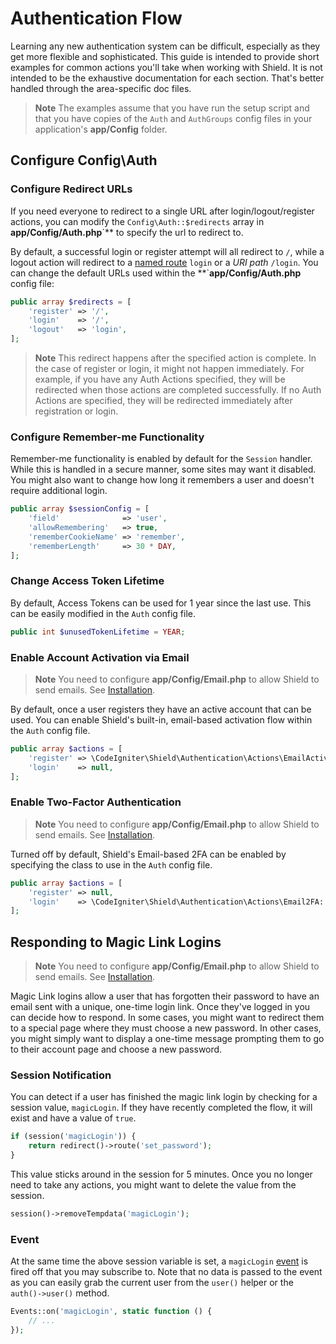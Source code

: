 # Authentication Flow

Learning any new authentication system can be difficult, especially as they get more flexible and sophisticated. This guide is intended to provide short examples for common actions you'll take when working with Shield. It is not intended to be the exhaustive documentation for each section. That's better handled through the area-specific doc files.

> **Note**
> The examples assume that you have run the setup script and that you have copies of the `Auth` and `AuthGroups` config files in your application's **app/Config** folder.

## Configure Config\Auth

### Configure Redirect URLs

If you need everyone to redirect to a single URL after login/logout/register actions, you can modify the `Config\Auth::$redirects` array in **app/Config/Auth.php**`** to specify the url to redirect to.

By default, a successful login or register attempt will all redirect to `/`, while a logout action
will redirect to a [named route](https://codeigniter.com/user_guide/incoming/routing.html#using-named-routes "See routing docs") `login` or a *URI path* `/login`. You can change the default URLs used within the **`**app/Config/Auth.php** config file:

```php
public array $redirects = [
    'register' => '/',
    'login'    => '/',
    'logout'   => 'login',
];
```

> **Note**
> This redirect happens after the specified action is complete. In the case of register or login, it might not happen immediately. For example, if you have any Auth Actions specified, they will be redirected when those actions are completed successfully. If no Auth Actions are specified, they will be redirected immediately after registration or login.

### Configure Remember-me Functionality

Remember-me functionality is enabled by default for the `Session` handler. While this is handled in a secure manner, some sites may want it disabled. You might also want to change how long it remembers a user and doesn't require additional login.

```php
public array $sessionConfig = [
    'field'              => 'user',
    'allowRemembering'   => true,
    'rememberCookieName' => 'remember',
    'rememberLength'     => 30 * DAY,
];
```

### Change Access Token Lifetime

By default, Access Tokens can be used for 1 year since the last use. This can be easily modified in the `Auth` config file.

```php
public int $unusedTokenLifetime = YEAR;
```

### Enable Account Activation via Email

> **Note**
> You need to configure **app/Config/Email.php** to allow Shield to send emails. See [Installation](../install.md#initial-setup).

By default, once a user registers they have an active account that can be used. You can enable Shield's built-in, email-based activation flow within the `Auth` config file.

```php
public array $actions = [
    'register' => \CodeIgniter\Shield\Authentication\Actions\EmailActivator::class,
    'login'    => null,
];
```

### Enable Two-Factor Authentication

> **Note**
> You need to configure **app/Config/Email.php** to allow Shield to send emails. See [Installation](../install.md#initial-setup).

Turned off by default, Shield's Email-based 2FA can be enabled by specifying the class to use in the `Auth` config file.

```php
public array $actions = [
    'register' => null,
    'login'    => \CodeIgniter\Shield\Authentication\Actions\Email2FA::class,
];
```

## Responding to Magic Link Logins

> **Note**
> You need to configure **app/Config/Email.php** to allow Shield to send emails. See [Installation](../install.md#initial-setup).

Magic Link logins allow a user that has forgotten their password to have an email sent with a unique, one-time login link. Once they've logged in you can decide how to respond. In some cases, you might want to redirect them to a special page where they must choose a new password. In other cases, you might simply want to display a one-time message prompting them to go to their account page and choose a new password.

### Session Notification

You can detect if a user has finished the magic link login by checking for a session value, `magicLogin`. If they have recently completed the flow, it will exist and have a value of `true`.

```php
if (session('magicLogin')) {
    return redirect()->route('set_password');
}
```

This value sticks around in the session for 5 minutes. Once you no longer need to take any actions, you might want to delete the value from the session.

```php
session()->removeTempdata('magicLogin');
```

### Event

At the same time the above session variable is set, a `magicLogin` [event](https://codeigniter.com/user_guide/extending/events.html) is fired off that you may subscribe to. Note that no data is passed to the event as you can easily grab the current user from the `user()` helper or the `auth()->user()` method.

```php
Events::on('magicLogin', static function () {
    // ...
});
```
